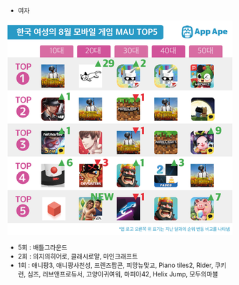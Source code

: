 - 여자

![여성MAU](/여성MAU.png)
  - 5회 : 배틀그라운드
  - 2회 : 의지의히어로, 클래시로얄, 마인크래프트
  - 1회 : 애니팡3, 애니팡사천성, 프렌즈팝콘, 피망뉴맞고, Piano tiles2, Rider, 쿠키런, 심즈, 러브앤프로듀서, 고양이귀여워, 마피아42, Helix Jump, 모두의마블
